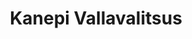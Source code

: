 ---
title: Kanepi Vallavalitsus
maintainer_name: Katrin Slungin
maintainer_email: katrin@kanepi.ee
description: ''
---